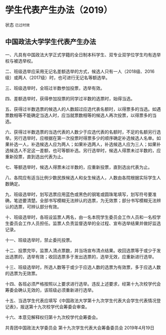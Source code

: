 # 学生代表产生办法（2019）

状态 `已过时效`

## 中国政法大学学生代表产生办法

一、凡具有中国政法大学正式学籍的全日制本科学生、双专业双学位学生均有选举权与被选举权。

二、班级选举应采用无记名差额选举的方式，候选人只有一人（2018级、2016 级）或两人（2017级）时，也可进行无记名等额选举。

三、班级选举时，全班过半数参加投票，选举有效。

四、差额选举时，获得参加投票的同学过半数的选票时，始得当选。

五、获得过半数选票的候选人的人数超过应选代表名额时，以得票多的当选。如遇票数相等不能确定当选人时，应当就票数相等的候选人再次投票，以得票多的当选。

六、获得过半数选票的当选代表的人数少于应选代表的名额时，不足的名额另行选举。另行选举时，应根据在第一次投票时得票多少的顺序确定补选候选人名单。如果补选一人，补选候选人应为两人；如果补选两人，补选候选人应为三人；如果补选候选人不足这一差额，也可等额补选。另行选举时，候选人得票未过半数的，应重新投票，直到选出代表为止。

七、等额选举时，候选人得票未过半数的，应重新投票，直到选出代表为止。

八、各院应有适当比例少数民族候选人和女生候选人，人数由各院根据实际学生人数确定。

九、班级选举时，划写选票应用蓝色或黑色的钢笔或圆珠笔填写，划写符号要准确，笔迹要清楚。全部书写模糊无法辨认的选票，为无效票；部分书写模糊无法辨认的选票，可辨认部分有效。

十、班级选举时，各班设监票人两名，由一名本院学生委员会工作人员和一名校学生委员会工作人员担任。监票人负责监督选举的全过程、宣布选举结果并做好监选记录。

十一、班级选举时，禁止委托投票。

十二、投票完毕，监票人清点票数，并当场宣布清点结果。收回选票等于或少于发出选票的，选举有效；收回选票多于发出选票的，选举无效，应重新进行选举。

十三、班级选举时，所选人数等于或少于应选人数的选票为有效票，多于应选人数的选票为无效票。

十四、各班必须严格按照以上要求进行选举。违反上述要求，经第十九次校学代会筹委会确认无效的，该班级必须重新进行选举。

十五、当选学生代表应填写《中国政法大学第十九次学生代表大会学生代表情况登记表》，报送第十九次校学代会筹委会审查。

十六、本意见解释权归第十九次校学代会筹委会。

共青团中国政法大学委员会 第十九次学生代表大会筹备委员会 2019年4月19日

